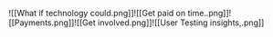 ![[What if technology could.png]]![[Get paid on time..png]]![[Payments.png]]![[Get involved.png]]![[User Testing insights,.png]]